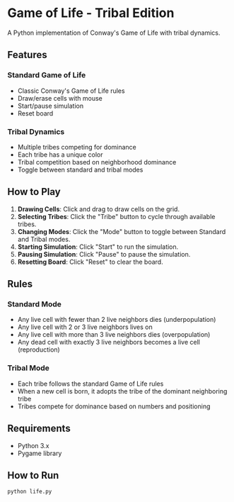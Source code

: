 # Game of Life - Tribal Edition

A Python implementation of Conway's Game of Life with tribal dynamics.

## Features

### Standard Game of Life
- Classic Conway's Game of Life rules
- Draw/erase cells with mouse
- Start/pause simulation
- Reset board

### Tribal Dynamics
- Multiple tribes competing for dominance
- Each tribe has a unique color
- Tribal competition based on neighborhood dominance
- Toggle between standard and tribal modes

## How to Play

1. **Drawing Cells**: Click and drag to draw cells on the grid.
2. **Selecting Tribes**: Click the "Tribe" button to cycle through available tribes.
3. **Changing Modes**: Click the "Mode" button to toggle between Standard and Tribal modes.
4. **Starting Simulation**: Click "Start" to run the simulation.
5. **Pausing Simulation**: Click "Pause" to pause the simulation.
6. **Resetting Board**: Click "Reset" to clear the board.

## Rules

### Standard Mode
- Any live cell with fewer than 2 live neighbors dies (underpopulation)
- Any live cell with 2 or 3 live neighbors lives on
- Any live cell with more than 3 live neighbors dies (overpopulation)
- Any dead cell with exactly 3 live neighbors becomes a live cell (reproduction)

### Tribal Mode
- Each tribe follows the standard Game of Life rules
- When a new cell is born, it adopts the tribe of the dominant neighboring tribe
- Tribes compete for dominance based on numbers and positioning

## Requirements
- Python 3.x
- Pygame library

## How to Run
```
python life.py
```
